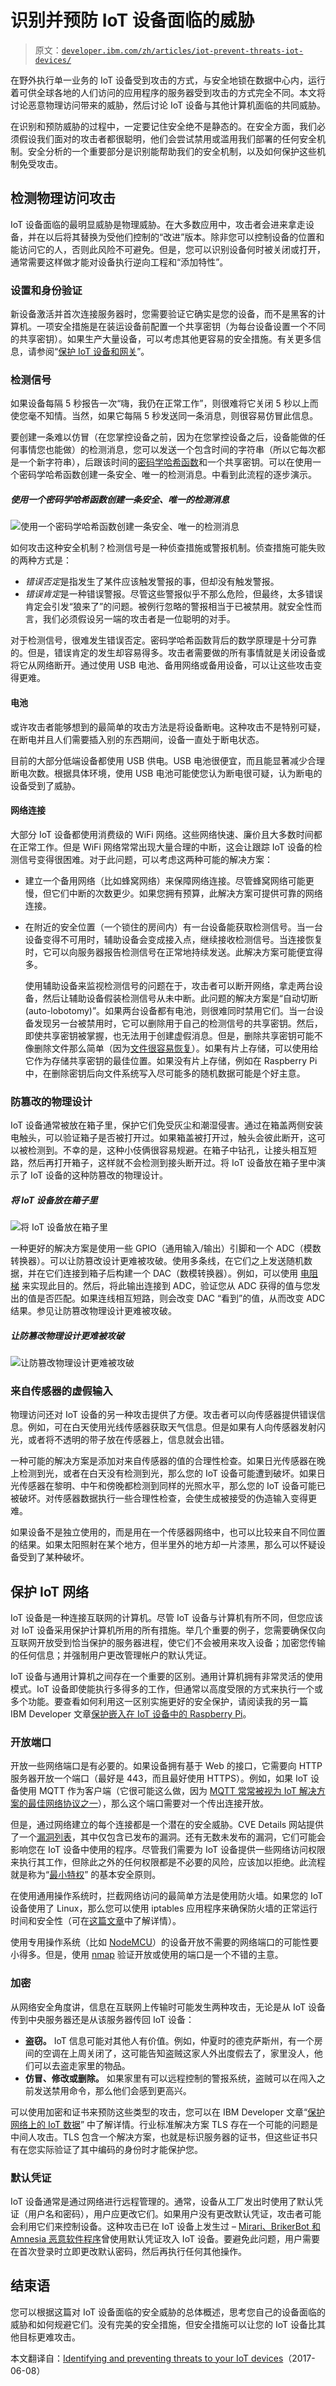 # 识别并预防 IoT 设备面临的威胁

> 原文：[`developer.ibm.com/zh/articles/iot-prevent-threats-iot-devices/`](https://developer.ibm.com/zh/articles/iot-prevent-threats-iot-devices/)

在野外执行单一业务的 IoT 设备受到攻击的方式，与安全地锁在数据中心内，运行着可供全球各地的人们访问的应用程序的服务器受到攻击的方式完全不同。本文将讨论恶意物理访问带来的威胁，然后讨论 IoT 设备与其他计算机面临的共同威胁。

在识别和预防威胁的过程中，一定要记住安全绝不是静态的。在安全方面，我们必须假设我们面对的攻击者都很聪明，他们会尝试禁用或滥用我们部署的任何安全机制。安全分析的一个重要部分是识别能帮助我们的安全机制，以及如何保护这些机制免受攻击。

## 检测物理访问攻击

IoT 设备面临的最明显威胁是物理威胁。在大多数应用中，攻击者会进来拿走设备，并在以后将其替换为受他们控制的“改进”版本。除非您可以控制设备的位置和能访问它的人，否则此风险不可避免。但是，您可以识别设备何时被关闭或打开，通常需要这样做才能对设备执行逆向工程和“添加特性”。

### 设置和身份验证

新设备激活并首次连接服务器时，您需要验证它确实是您的设备，而不是黑客的计算机。一项安全措施是在装运设备前配置一个共享密钥（为每台设备设置一个不同的共享密钥）。如果生产大量设备，可以考虑其他更容易的安全措施。有关更多信息，请参阅“[保护 IoT 设备和网关](http://www.ibm.com/developerworks/cn/iot/library/iot-trs-secure-iot-solutions1/index.html)”。

### 检测信号

如果设备每隔 5 秒报告一次“嗨，我仍在正常工作”，则很难将它关闭 5 秒以上而使您毫不知情。当然，如果它每隔 5 秒发送同一条消息，则很容易仿冒此信息。

要创建一条难以仿冒（在您掌控设备之前，因为在您掌控设备之后，设备能做的任何事情您也能做）的检测消息，您可以发送一个包含时间的字符串（所以它每次都是一个新字符串），后跟该时间的[密码学哈希函数](https://en.wikipedia.org/wiki/Cryptographic_hash_function)和一个共享密钥。可以在使用一个密码学哈希函数创建一条安全、唯一的检测消息。中看到此流程的逐步演示。

##### 使用一个密码学哈希函数创建一条安全、唯一的检测消息

![使用一个密码学哈希函数创建一条安全、唯一的检测消息](img/c75305b183969ca2fb24c9c4ef96bfcd.png)

如何攻击这种安全机制？检测信号是一种侦查措施或警报机制。侦查措施可能失败的两种方式是：

*   *错误否定*是指发生了某件应该触发警报的事，但却没有触发警报。
*   *错误肯定*是一种错误警报。尽管这些警报似乎不那么危险，但最终，太多错误肯定会引发“狼来了”的问题。被例行忽略的警报相当于已被禁用。就安全性而言，我们必须假设另一端的攻击者是一位聪明的对手。

对于检测信号，很难发生错误否定。密码学哈希函数背后的数学原理是十分可靠的。但是，错误肯定的发生却容易得多。攻击者需要做的所有事情就是关闭设备或将它从网络断开。通过使用 USB 电池、备用网络或备用设备，可以让这些攻击变得更难。

#### 电池

或许攻击者能够想到的最简单的攻击方法是将设备断电。这种攻击不是特别可疑，在断电并且人们需要插入别的东西期间，设备一直处于断电状态。

目前的大部分低端设备都使用 USB 供电。USB 电池很便宜，而且能显著减少合理断电次数。根据具体环境，使用 USB 电池可能使您认为断电很可疑，认为断电的设备受到了威胁。

#### 网络连接

大部分 IoT 设备都使用消费级的 WiFi 网络。这些网络快速、廉价且大多数时间都在正常工作。但是 WiFi 网络常常出现大量合理的中断，这会让跟踪 IoT 设备的检测信号变得很困难。对于此问题，可以考虑这两种可能的解决方案：

*   建立一个备用网络（比如蜂窝网络）来保障网络连接。尽管蜂窝网络可能更慢，但它们中断的次数更少。如果您拥有预算，此解决方案可提供可靠的网络连接。
*   在附近的安全位置（一个锁住的房间内）有一台设备能获取检测信号。当一台设备变得不可用时，辅助设备会变成接入点，继续接收检测信号。当连接恢复时，它可以向服务器报告检测信号在正常地持续发送。此解决方案可能便宜得多。

    使用辅助设备来监视检测信号的问题在于，攻击者可以断开网络，拿走两台设备，然后让辅助设备假装检测信号从未中断。此问题的解决方案是“自动切断 (auto-lobotomy)”。如果两台设备都有电池，则很难同时禁用它们。当一台设备发现另一台被禁用时，它可以删除用于自己的检测信号的共享密钥。然后，即使共享密钥被掌握，也无法用于创建虚假消息。但是，删除共享密钥可能不像删除文件那么简单（因为[文件很容易恢复](https://www.howtogeek.com/187104/warning-anyone-can-recover-deleted-files-from-your-usb-drives-and-external-ssds/)）。如果有片上存储，可以使用给它作为存储共享密钥的最佳位置。如果没有片上存储，例如在 Raspberry Pi 中，在删除密钥后向文件系统写入尽可能多的随机数据可能是个好主意。

### 防篡改的物理设计

IoT 设备通常被放在箱子里，保护它们免受灰尘和潮湿侵害。通过在箱盖两侧安装电触头，可以验证箱子是否被打开过。如果箱盖被打开过，触头会彼此断开，这可以被检测到。不幸的是，这种小伎俩很容易规避。在箱子中钻孔，让接头相互短路，然后再打开箱子，这样就不会检测到接头断开过。将 IoT 设备放在箱子里中演示了 IoT 设备的这种防篡改的物理设计。

##### 将 IoT 设备放在箱子里

![将 IoT 设备放在箱子里](img/c2d6be162ff28903fca782e8d1a14044.png)

一种更好的解决方案是使用一些 GPIO（通用输入/输出）引脚和一个 ADC（模数转换器）。可以让防篡改设计更难被攻破。使用多条线，在它们之上发送随机数据，并在它们连接到箱子后构建一个 DAC（数模转换器）。例如，可以使用 [电阻梯](https://en.wikipedia.org/wiki/Resistor_ladder) 来实现此目的。然后，将此输出连接到 ADC，验证您从 ADC 获得的值与您发出的值是否匹配。如果连线相互短路，则会改变 DAC “看到”的值，从而改变 ADC 结果。参见让防篡改物理设计更难被攻破。

##### 让防篡改物理设计更难被攻破

![让防篡改物理设计更难被攻破](img/9cc09fd317a01e018e02988167635c95.png)

### 来自传感器的虚假输入

物理访问还对 IoT 设备的另一种攻击提供了方便。攻击者可以向传感器提供错误信息。例如，可在白天使用光线传感器获取天气信息。但是如果有人向传感器发射闪光，或者将不透明的带子放在传感器上，信息就会出错。

一种可能的解决方案是添加对来自传感器的值的合理性检查。如果日光传感器在晚上检测到光，或者在白天没有检测到光，那么您的 IoT 设备可能遭到破坏。如果日光传感器在黎明、中午和傍晚都检测到同样的光照水平，那么您的 IoT 设备可能已被破坏。对传感器数据执行一些合理性检查，会使生成被接受的伪造输入变得更难。

如果设备不是独立使用的，而是用在一个传感器网络中，也可以比较来自不同位置的结果。如果太阳照射在某个地方，但半里外的地方却一片漆黑，那么可以怀疑设备受到了某种破坏。

## 保护 IoT 网络

IoT 设备是一种连接互联网的计算机。尽管 IoT 设备与计算机有所不同，但您应该对 IoT 设备采用保护计算机所用的所有措施。举几个重要的例子，您需要确保仅向互联网开放受到恰当保护的服务器进程，使它们不会被用来攻入设备；加密您传输的任何信息；并强制用户更改管理帐户的默认凭证。

IoT 设备与通用计算机之间存在一个重要的区别。通用计算机拥有非常灵活的使用模式。IoT 设备即使能执行多得多的工作，但通常以高度受限的方式来执行一个或多个功能。要查看如何利用这一区别实施更好的安全保护，请阅读我的另一篇 IBM Developer 文章[保护嵌入在 IoT 设备中的 Raspberry Pi](https://www.ibm.com/developerworks/library/iot-security-pi-usage-patterns/index.html)。

### 开放端口

开放一些网络端口是有必要的。如果设备拥有基于 Web 的接口，它需要向 HTTP 服务器开放一个端口（最好是 443，而且最好使用 HTTPS）。例如，如果 IoT 设备使用 MQTT 作为客户端（它很可能这么做，因为 [MQTT 常常被视为 IoT 解决方案的最佳网络协议之一](http://www.ibm.com/developerworks/cn/iot/iot-mqtt-why-good-for-iot/index.html)），那么这个端口需要对一个传出连接开放。

但是，通过网络建立的每个连接都是一个潜在的安全威胁。CVE Details 网站提供了一个[漏洞列表](https://www.cvedetails.com/vulnerability-list/)，其中仅包含已发布的漏洞。还有无数未发布的漏洞，它们可能会影响您在 IoT 设备中使用的程序。尽管我们需要为 IoT 设备提供一些网络访问权限来执行其工作，但除此之外的任何权限都是不必要的风险，应该加以拒绝。此流程就是称为“[最小特权](https://en.wikipedia.org/wiki/Principle_of_least_privilege)” 的基本安全原则。

在使用通用操作系统时，拦截网络访问的最简单方法是使用防火墙。如果您的 IoT 设备使用了 Linux，那么您可以使用 iptables 应用程序来确保防火墙的正常运行时间和安全性（可在[这篇文章](https://www.ibm.com/developerworks/cn/opensource/os-iptables/index.html)中了解详情）。

使用专用操作系统（比如 [NodeMCU](https://developer.ibm.com/recipes/tag/nodemcu/)）的设备开放不需要的网络端口的可能性要小得多。但是，使用 [nmap](https://nmap.org/book/man.html) 验证开放或使用的端口是一个不错的主意。

### 加密

从网络安全角度讲，信息在互联网上传输时可能发生两种攻击，无论是从 IoT 设备传到中央服务器还是从该服务器传回 IoT 设备：

*   **盗窃。** IoT 信息可能对其他人有价值。例如，仲夏时的德克萨斯州，有一个房间的空调在上周关闭了，这可能告知盗贼这家人外出度假去了，家里没人，他们可以去盗走家里的物品。
*   **仿冒、修改或删除。** 如果家里有可以远程控制的警报系统，盗贼可以在闯入之前发送禁用命令，那么他们会感到更高兴。

可以使用加密和证书来预防这些类型的攻击，您可以在 IBM Developer 文章“[保护网络上的 IoT 数据](http://www.ibm.com/developerworks/cn/iot/library/iot-trs-secure-iot-solutions2/index.html)” 中了解详情。行业标准解决方案 TLS 存在一个可能的问题是中间人攻击。TLS 包含一个解决方案，也就是标识服务器的证书，但这些证书只有在您实际验证了其中编码的身份时才能保护您。

### 默认凭证

IoT 设备通常是通过网络进行远程管理的。通常，设备从工厂发出时使用了默认凭证（用户名和密码），用户应更改它们。如果用户没有更改默认凭证，攻击者可能会利用它们来控制设备。这种攻击已在 IoT 设备上发生过 – [Mirari、BrikerBot 和 Amnesia 恶意软件程序](https://www.infosecurity-magazine.com/news/datawiping-malware-takes-aim-at/)曾使用默认凭证攻入 IoT 设备。要避免此问题，用户需要在首次登录时立即更改默认密码，然后再执行任何其他操作。

## 结束语

您可以根据这篇对 IoT 设备面临的安全威胁的总体概述，思考您自己的设备面临的威胁和如何规避它们。没有完美的安全措施，但安全措施可以让您的 IoT 设备比其他目标更难攻击。

本文翻译自：[Identifying and preventing threats to your IoT devices](https://developer.ibm.com/articles/iot-prevent-threats-iot-devices/)（2017-06-08）